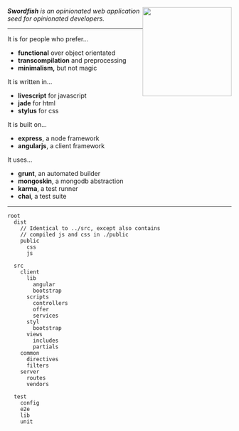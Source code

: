 <img
src='http://25.media.tumblr.com/tumblr_m974r7areJ1rc39ujo1_1280.jpg'
width="200" style="float:right" >

_**Swordfish** is an opinionated web application seed for opinionated developers._

***

It is for people who prefer...

- **functional** over object orientated
- **transcompilation** and preprocessing
- **minimalism,** but not magic

It is written in...

- **livescript** for javascript
- **jade** for html
- **stylus** for css

It is built on...

- **express**, a node framework
- **angularjs**, a client framework

It uses...

- **grunt**, an automated builder
- **mongoskin**, a mongodb abstraction
- **karma**, a test runner
- **chai**, a test suite

***

    root
      dist
        // Identical to ../src, except also contains 
        // compiled js and css in ./public
        public
          css
          js

      src
        client
          lib
            angular
            bootstrap
          scripts
            controllers
            offer
            services
          styl
            bootstrap
          views
            includes
            partials
        common
          directives
          filters
        server
          routes
          vendors

      test
        config
        e2e
        lib
        unit



